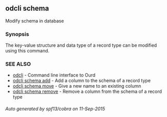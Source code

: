 ## odcli schema

Modify schema in database

### Synopsis


The key-value structure and data type of a record type can be modified using this command.

### SEE ALSO
* [odcli](odcli.md)	 - Command line interface to Ourd
* [odcli schema add](odcli_schema_add.md)	 - Add a column to the schema of a record type
* [odcli schema move](odcli_schema_move.md)	 - Give a new name to an existing column
* [odcli schema remove](odcli_schema_remove.md)	 - Remove a column from the schema of a record type

###### Auto generated by spf13/cobra on 11-Sep-2015

